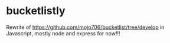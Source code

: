 # bucketlistly
Rewrite of https://github.com/mojo706/bucketlist/tree/develop in Javascript, mostly node and express for now!!!

